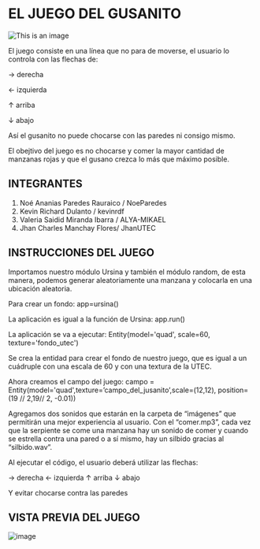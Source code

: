 # EL JUEGO DEL GUSANITO
![This is an image](https://www4.minijuegosgratis.com/v3/games/thumbnails/214311_1.jpg)

El juego consiste en una línea que no para de moverse, el usuario lo controla con las flechas de:

 → derecha 

 ← izquierda

 ↑ arriba

 ↓ abajo 

Así el gusanito no puede chocarse con las paredes ni consigo mismo.

El obejtivo del juego es no chocarse y comer la mayor cantidad de manzanas rojas y que el gusano crezca lo más que máximo posible.

## INTEGRANTES
1. Noé Ananias Paredes Rauraico / NoeParedes
2. Kevin Richard Dulanto / kevinrdf
3. Valeria Saidid Miranda Ibarra / ALYA-MIKAEL
4. Jhan Charles Manchay Flores/ JhanUTEC

## INSTRUCCIONES DEL JUEGO
Importamos nuestro módulo Ursina y también el módulo random, de esta manera, podemos generar aleatoriamente una manzana y colocarla en una ubicación aleatoria.

Para crear un fondo: 
app=ursina()

La aplicación es igual a la función de Ursina:
app.run()

La aplicación se va a ejecutar:
Entity(model='quad', scale=60, texture='fondo_utec')

Se crea la entidad para crear el fondo de nuestro juego, que es igual a un cuádruple con una escala de 60 y con una textura de la UTEC.

Ahora creamos el campo del juego: 
campo = Entity(model='quad',texture=’campo_del_jusanito’,scale=(12,12),
     position=(19 // 2,19// 2, -0.01))

Agregamos dos sonidos que estarán en la carpeta de “imágenes” que permitirán una mejor experiencia al usuario. Con el “comer.mp3”, cada vez que la serpiente se come una manzana hay un sonido de comer y cuando se estrella contra una pared o a sí mismo, hay un silbido gracias al “silbido.wav”.

Al ejecutar el código, el usuario deberá utilizar las flechas:
 
→ derecha
← izquierda
↑ arriba
↓ abajo
 
Y evitar chocarse contra las paredes

## VISTA PREVIA DEL JUEGO

![image](https://user-images.githubusercontent.com/90013732/146306968-49775566-1307-45ba-9eec-f171b15a4d51.png)
